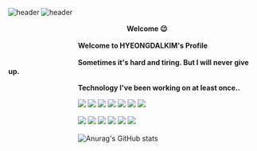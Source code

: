 
![header](https://capsule-render.vercel.app/api?type=Cylinder&color=#auto&height=250&section=header&text=OneDayOneCommit%20&fontSize=60)
![header](https://capsule-render.vercel.app/api?type=wave&color=auto&height=300&section=header&text=capsule%20render&fontSize=90)


　　　　　　　　　　　　　　　　　**Welcome 😉**
           
　　　　　　　　　　**Welcome to HYEONGDALKIM's Profile**

　　　　　　　　　　**Sometimes it's hard and tiring. But I will never give up.**

　　　　　　　　　　**Technology I've been working on at least once..** 
　　　　　　　　　　

　　　　　　　　　　<img src="https://img.shields.io/badge/JavaScript-f7e600?style=flat-square&logo=javascript&logoColor=white"/></a>
<img src="https://img.shields.io/badge/HTML-E34F26?style=flat-square&logo=HTML5&logoColor=white"/></a>
<img src="https://img.shields.io/badge/CSS-0067a3?style=flat-square&logo=CSS3&logoColor=white"/></a>
<img src="https://img.shields.io/badge/React-61DAFB?style=flat-square&logo=React&logoColor=white"/></a>
<img src="https://img.shields.io/badge/C-A8B9CC?style=flat-square&logo=C&logoColor=white"/></a>
<img src="https://img.shields.io/badge/C++-00599C?style=flat-square&logo=C++&logoColor=white"/></a>
<img src="https://img.shields.io/badge/Node.js-339933?style=flat-square&logo=Node.js&logoColor=white"/></a>

　　　　　　　　　　<img src="https://img.shields.io/badge/Express-000000?style=flat-square&logo=Express&logoColor=white"/></a>
<img src="https://img.shields.io/badge/Java-007396?style=flat-square&logo=Java&logoColor=white"/></a>
<img src="https://img.shields.io/badge/Android Studio-3DDC84?style=flat-square&logo=AndroidStudio&logoColor=white"/></a>
<img src="https://img.shields.io/badge/MySQL-4479A1?style=flat-square&logo=MySQL&logoColor=white"/></a>
<img src="https://img.shields.io/badge/oracle_sqldeveloper-F80000?style=flat-square&logo=Oracle&logoColor=white"/></a>
<img src="https://img.shields.io/badge/Linux-FCC624?style=flat-square&logo=Linux&logoColor=white"/></a>

　　　　　　　　　　![Anurag's GitHub stats](https://github-readme-stats.vercel.app/api?username=HYEONGDALKIM&theme=dark&show_icons=true)
